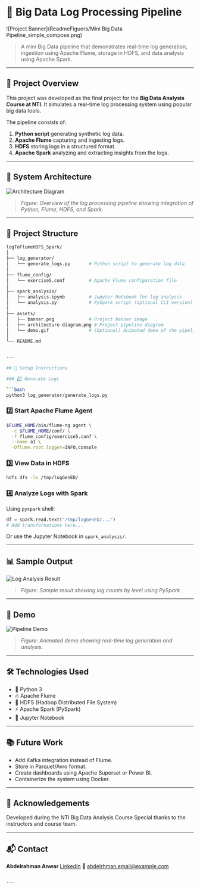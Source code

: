 
# 🚀 Big Data Log Processing Pipeline

![Project Banner](ReadmeFiguers/Mini Big Data Pipeline_simple_compose.png)

> A mini Big Data pipeline that demonstrates real-time log generation, ingestion using Apache Flume, storage in HDFS, and data analysis using Apache Spark.

---

## 📌 Project Overview

This project was developed as the final project for the **Big Data Analysis Course at NTI**. It simulates a real-time log processing system using popular big data tools.

The pipeline consists of:

1. **Python script** generating synthetic log data.
2. **Apache Flume** capturing and ingesting logs.
3. **HDFS** storing logs in a structured format.
4. **Apache Spark** analyzing and extracting insights from the logs.

---

## 🔄 System Architecture

![Architecture Diagram](assets/architecture-diagram.png)
> *Figure: Overview of the log processing pipeline showing integration of Python, Flume, HDFS, and Spark.*

---

## 📂 Project Structure

```bash
logToFlumeHDFS_Spark/
│
├── log_generator/
│   └── generate_logs.py       # Python script to generate log data
│
├── flume_config/
│   └── exercise5.conf         # Apache Flume configuration file
│
├── spark_analysis/
│   ├── analysis.ipynb         # Jupyter Notebook for log analysis
│   └── analysis.py            # PySpark script (optional CLI version)
│
├── assets/
│   ├── banner.png             # Project banner image
│   ├── architecture-diagram.png # Project pipeline diagram
│   └── demo.gif               # (Optional) Animated demo of the pipeline
│
└── README.md


---

## 🔧 Setup Instructions

### 1️⃣ Generate Logs

```bash
python3 log_generator/generate_logs.py
```

### 2️⃣ Start Apache Flume Agent

```bash
$FLUME_HOME/bin/flume-ng agent \
  -c $FLUME_HOME/conf/ \
  -f flume_config/exercise5.conf \
  --name a1 \
  -Dflume.root.logger=INFO,console
```

### 3️⃣ View Data in HDFS

```bash
hdfs dfs -ls /tmp/logGenED/
```

### 4️⃣ Analyze Logs with Spark

Using `pyspark` shell:

```python
df = spark.read.text("/tmp/logGenED/...")
# Add transformations here...
```

Or use the Jupyter Notebook in `spark_analysis/`.

---

## 📊 Sample Output

![Log Analysis Result](assets/sample-output.png)

> *Figure: Sample result showing log counts by level using PySpark.*

---

## 🎥 Demo

![Pipeline Demo](assets/demo.gif)

> *Figure: Animated demo showing real-time log generation and analysis.*

---

## 🛠️ Technologies Used

* 🐍 Python 3
* 🔥 Apache Flume
* 🐘 HDFS (Hadoop Distributed File System)
* ⚡ Apache Spark (PySpark)
* 📁 Jupyter Notebook

---

## 📚 Future Work

* Add Kafka integration instead of Flume.
* Store in Parquet/Avro format.
* Create dashboards using Apache Superset or Power BI.
* Containerize the system using Docker.

---

## 🤝 Acknowledgements

Developed during the NTI Big Data Analysis Course
Special thanks to the instructors and course team.

---

## 📬 Contact

**Abdelrahman Anwar**
[LinkedIn](https://www.linkedin.com/in/abdelrhman-anwar)
📧 [abdelrhman.email@example.com](mailto:abdelrhman.email@example.com)

```

---
